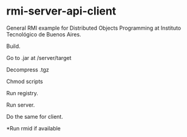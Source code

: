 # rmi-server-api-client
General RMI example for Distributed Objects Programming at Instituto Tecnológico de Buenos Aires.

Build. 

Go to .jar at /server/target

Decompress .tgz

Chmod scripts

Run registry.

Run server.

Do the same for client.

*Run rmid if available
